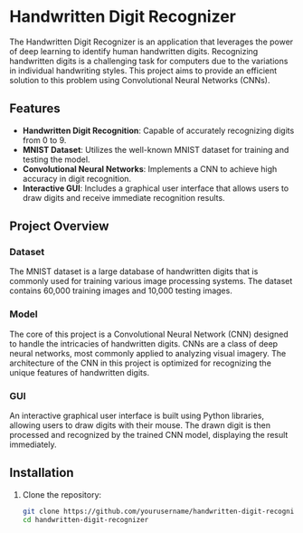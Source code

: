 # Handwritten Digit Recognizer

The Handwritten Digit Recognizer is an application that leverages the power of deep learning to identify human handwritten digits. Recognizing handwritten digits is a challenging task for computers due to the variations in individual handwriting styles. This project aims to provide an efficient solution to this problem using Convolutional Neural Networks (CNNs).

## Features

- **Handwritten Digit Recognition**: Capable of accurately recognizing digits from 0 to 9.
- **MNIST Dataset**: Utilizes the well-known MNIST dataset for training and testing the model.
- **Convolutional Neural Networks**: Implements a CNN to achieve high accuracy in digit recognition.
- **Interactive GUI**: Includes a graphical user interface that allows users to draw digits and receive immediate recognition results.

## Project Overview

### Dataset

The MNIST dataset is a large database of handwritten digits that is commonly used for training various image processing systems. The dataset contains 60,000 training images and 10,000 testing images.

### Model

The core of this project is a Convolutional Neural Network (CNN) designed to handle the intricacies of handwritten digits. CNNs are a class of deep neural networks, most commonly applied to analyzing visual imagery. The architecture of the CNN in this project is optimized for recognizing the unique features of handwritten digits.

### GUI

An interactive graphical user interface is built using Python libraries, allowing users to draw digits with their mouse. The drawn digit is then processed and recognized by the trained CNN model, displaying the result immediately.

## Installation

1. Clone the repository:
   ```bash
   git clone https://github.com/yourusername/handwritten-digit-recognizer.git
   cd handwritten-digit-recognizer
